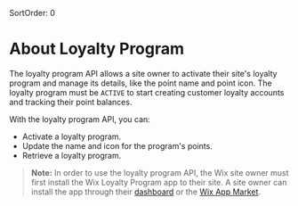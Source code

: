 SortOrder: 0
# About Loyalty Program

The loyalty program API allows a site owner to activate their site's loyalty program and manage its details, like the point name and point icon. The loyalty program must be `ACTIVE` to start creating customer loyalty accounts and tracking their point balances.

With the loyalty program API, you can:
+ Activate a loyalty program.
+ Update the name and icon for the program's points.
+ Retrieve a loyalty program.

> **Note:**
> In order to use the loyalty program API, the Wix site owner must first install the Wix Loyalty Program app to their site. A site owner can install the app through their [dashboard](https://www.wix.com/my-account/site-selector/?buttonText=Select%20Site&title=Select%20a%20Site&autoSelectOnSingleSite=true&actionUrl=https:%2F%2Fwww.wix.com%2Fdashboard%2F%7B%7BmetaSiteId%7D%7D%2Floyalty-accounts/wizard/) or the [Wix App Market](https://www.wix.com/app-market/loyalty).
